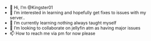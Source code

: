 - 👋 Hi, I’m @Kingster01
- 👀 I’m interested in learning and hopefully get fixes to issues with my server.. 
- 🌱 I’m currently learning nothing always taught myself
- 💞️ I’m looking to collaborate on jellyfin atm as having major issues 
- 📫 How to reach me via pm for now please

<!---
Kingster01/Kingster01 is a ✨ special ✨ repository because its `README.md` (this file) appears on your GitHub profile.
You can click the Preview link to take a look at your changes.
--->
